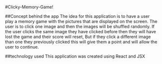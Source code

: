#Clicky-Memory-Game!

##Concept behind the app
 The idea for this application is to have a user play a memory game with the pictures that are displayed on the screen. The user is to click one image and then the images will be shuffled randomly. If the user clicks the same image they have clicked before then they will have lost the game and their score will reset, But if they click a different image than one they previously clicked this will give them a point and will allow the user to continue.
 
 ##technology used
 This application was created using React and JSX 
